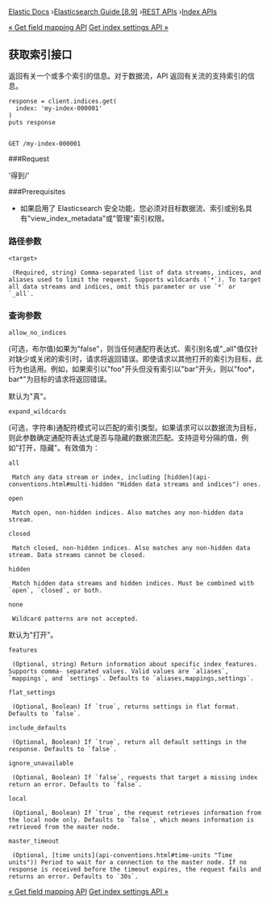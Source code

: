 

[Elastic Docs](/guide/) ›[Elasticsearch Guide [8.9]](index.md) ›[REST
APIs](rest-apis.md) ›[Index APIs](indices.md)

[« Get field mapping API](indices-get-field-mapping.md) [Get index settings
API »](indices-get-settings.md)

## 获取索引接口

返回有关一个或多个索引的信息。对于数据流，API 返回有关流的支持索引的信息。

    
    
    response = client.indices.get(
      index: 'my-index-000001'
    )
    puts response
    
    
    GET /my-index-000001

###Request

'得到/<target>'

###Prerequisites

* 如果启用了 Elasticsearch 安全功能，您必须对目标数据流、索引或别名具有"view_index_metadata"或"管理"索引权限。

### 路径参数

`<target>`

     (Required, string) Comma-separated list of data streams, indices, and aliases used to limit the request. Supports wildcards (`*`). To target all data streams and indices, omit this parameter or use `*` or `_all`. 

### 查询参数

`allow_no_indices`

    

(可选，布尔值)如果为"false"，则当任何通配符表达式、索引别名或"_all"值仅针对缺少或关闭的索引时，请求将返回错误。即使请求以其他打开的索引为目标，此行为也适用。例如，如果索引以"foo"开头但没有索引以"bar"开头，则以"foo*，bar*"为目标的请求将返回错误。

默认为"真"。

`expand_wildcards`

    

(可选，字符串)通配符模式可以匹配的索引类型。如果请求可以以数据流为目标，则此参数确定通配符表达式是否与隐藏的数据流匹配。支持逗号分隔的值，例如"打开，隐藏"。有效值为：

`all`

     Match any data stream or index, including [hidden](api-conventions.html#multi-hidden "Hidden data streams and indices") ones. 
`open`

     Match open, non-hidden indices. Also matches any non-hidden data stream. 
`closed`

     Match closed, non-hidden indices. Also matches any non-hidden data stream. Data streams cannot be closed. 
`hidden`

     Match hidden data streams and hidden indices. Must be combined with `open`, `closed`, or both. 
`none`

     Wildcard patterns are not accepted. 

默认为"打开"。

`features`

     (Optional, string) Return information about specific index features. Supports comma- separated values. Valid values are `aliases`, `mappings`, and `settings`. Defaults to `aliases,mappings,settings`. 
`flat_settings`

     (Optional, Boolean) If `true`, returns settings in flat format. Defaults to `false`. 
`include_defaults`

     (Optional, Boolean) If `true`, return all default settings in the response. Defaults to `false`. 
`ignore_unavailable`

     (Optional, Boolean) If `false`, requests that target a missing index return an error. Defaults to `false`. 
`local`

     (Optional, Boolean) If `true`, the request retrieves information from the local node only. Defaults to `false`, which means information is retrieved from the master node. 
`master_timeout`

     (Optional, [time units](api-conventions.html#time-units "Time units")) Period to wait for a connection to the master node. If no response is received before the timeout expires, the request fails and returns an error. Defaults to `30s`. 

[« Get field mapping API](indices-get-field-mapping.md) [Get index settings
API »](indices-get-settings.md)
